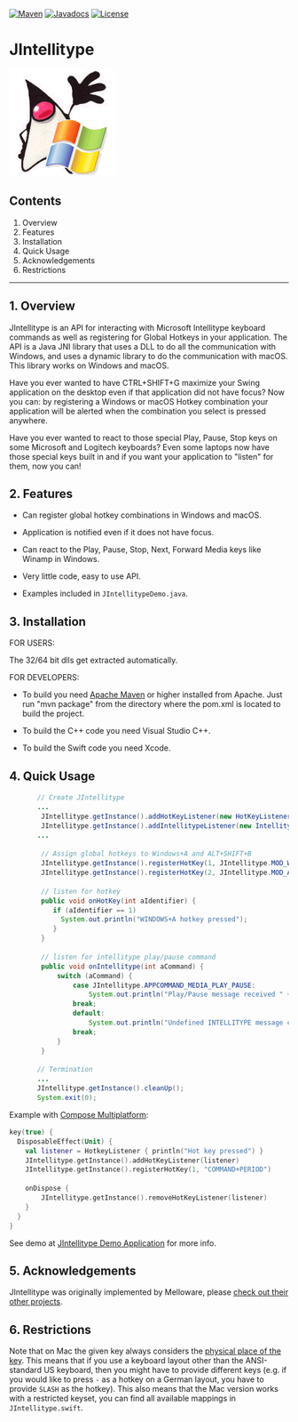 [![Maven](https://img.shields.io/maven-central/v/com.melloware/jintellitype.svg)](https://repo1.maven.org/maven2/com/melloware/jintellitype/)
[![Javadocs](http://javadoc.io/badge/com.melloware/jintellitype.svg)](https://javadoc.io/doc/com.melloware/jintellitype)
[![License](http://img.shields.io/:license-apache-blue.svg)](http://www.apache.org/licenses/LICENSE-2.0.html)

# JIntellitype

[![JIntellitype Logo](https://github.com/melloware/jintellitype/blob/master/src/test/resources/jintellitype.png?raw=true)](https://melloware.com)

## Contents

1. Overview
2. Features
3. Installation
4. Quick Usage
5. Acknowledgements
6. Restrictions

---

## 1. Overview

   JIntellitype is an API for interacting with Microsoft Intellitype keyboard commands as well as registering for Global Hotkeys in your application.
   The API is a Java JNI library that uses a DLL to do all the communication with Windows, and uses a dynamic library to do the communication with macOS.
   This library works on Windows and macOS.

   Have you ever wanted to have CTRL+SHIFT+G maximize your Swing application on the desktop even if that application did not have focus?
   Now you can: by registering a Windows or macOS Hotkey combination your application will be alerted when the combination you select is pressed anywhere.

   Have you ever wanted to react to those special Play, Pause, Stop keys on some Microsoft and Logitech keyboards?
   Even some laptops now have those special keys built in and if you want your application to "listen" for them, now you
   can!

## 2. Features
* Can register global hotkey combinations in Windows and macOS.

* Application is notified even if it does not have focus.

* Can react to the Play, Pause, Stop, Next, Forward Media keys like Winamp in Windows.

* Very little code, easy to use API.

* Examples included in `JIntellitypeDemo.java`.

## 3. Installation

FOR USERS:

 The 32/64 bit dlls get extracted automatically.

FOR DEVELOPERS:

* To build you need [Apache Maven](https://maven.apache.org/) or higher installed from Apache.
  Just run "mvn package" from the directory where the pom.xml is located to build the project.

* To build the C++ code you need Visual Studio C++.

* To build the Swift code you need Xcode.


## 4. Quick Usage

```java
       // Create JIntellitype
       ...
        JIntellitype.getInstance().addHotKeyListener(new HotKeyListener() {...);
        JIntellitype.getInstance().addIntellitypeListener(new IntellitypeListener() {...);
       ...

        // Assign global hotkeys to Windows+A and ALT+SHIFT+B
        JIntellitype.getInstance().registerHotKey(1, JIntellitype.MOD_WIN, (int)'A');
        JIntellitype.getInstance().registerHotKey(2, JIntellitype.MOD_ALT + JIntellitype.MOD_SHIFT, (int)'B');

        // listen for hotkey
        public void onHotKey(int aIdentifier) {
           if (aIdentifier == 1)
             System.out.println("WINDOWS+A hotkey pressed");
           }
        }

        // listen for intellitype play/pause command
        public void onIntellitype(int aCommand) {
            switch (aCommand) {
                case JIntellitype.APPCOMMAND_MEDIA_PLAY_PAUSE:
                    System.out.println("Play/Pause message received " + Integer.toString(aCommand));
                break;
                default:
                    System.out.println("Undefined INTELLITYPE message caught " + Integer.toString(aCommand));
                break;
            }
        }

       // Termination
       ...
       JIntellitype.getInstance().cleanUp();
       System.exit(0);
```

Example with [Compose Multiplatform](https://www.jetbrains.com/lp/compose-multiplatform/):

```kotlin
key(true) {
  DisposableEffect(Unit) {
    val listener = HotkeyListener { println("Hot key pressed") }
    JIntellitype.getInstance().addHotKeyListener(listener)
    JIntellitype.getInstance().registerHotKey(1, "COMMAND+PERIOD")

    onDispose {
        JIntellitype.getInstance().removeHotKeyListener(listener)
    }
  }
}
```

See demo at [JIntellitype Demo Application](https://github.com/snowbagoly/jintellitype-multiplatform/blob/master/src/main/java/com/melloware/jintellitype/JIntellitypeDemo.java)  for more info.

## 5. Acknowledgements

   JIntellitype was originally implemented by Melloware, please [check out their other projects](https://www.melloware.com/projects/).


## 6. Restrictions
 Note that on Mac the given key always considers the [physical place of the key](https://boredzo.org/blog/archives/2007-05-22/virtual-key-codes). This means that if you use a keyboard layout other than the ANSI-standard US keyboard, then you might have to provide different keys (e.g. if you would like to press `-` as a hotkey on a German layout, you have to provide `SLASH` as the hotkey). This also means that the Mac version works with a restricted keyset, you can find all available mappings in `JIntellitype.swift`.